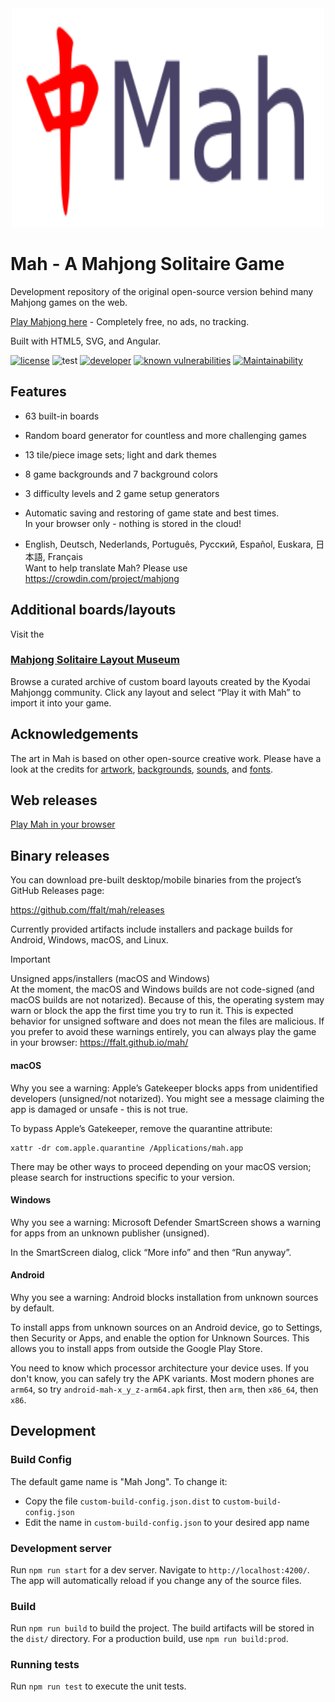 <div align="center">
	<img width="500" height="350" src="logo.svg" alt="Mah">
</div>

# Mah - A Mahjong Solitaire Game

Development repository of the original open-source version behind many Mahjong games on the web.

[Play Mahjong here](https://ffalt.github.io/mah/) - Completely free, no ads, no tracking.

Built with HTML5, SVG, and Angular.

[![license](https://img.shields.io/github/license/ffalt/mah.svg)](http://opensource.org/licenses/MIT)
![test](https://github.com/ffalt/mah/workflows/test/badge.svg)
[![developer](https://img.shields.io/badge/developer-awesome-brightgreen.svg)](https://github.com/ffalt/mah)
[![known vulnerabilities](https://snyk.io/test/github/ffalt/mah/badge.svg)](https://snyk.io/test/github/ffalt/mah)
[![Maintainability](https://qlty.sh/gh/ffalt/projects/mah/maintainability.svg)](https://qlty.sh/gh/ffalt/projects/mah)

## Features

* 63 built-in boards

* Random board generator for countless and more challenging games

* 13 tile/piece image sets; light and dark themes

* 8 game backgrounds and 7 background colors

* 3 difficulty levels and 2 game setup generators

* Automatic saving and restoring of game state and best times.   
  In your browser only - nothing is stored in the cloud!

* English, Deutsch, Nederlands, Português, Русский, Español, Euskara, 日本語, Français  
  Want to help translate Mah? Please use <https://crowdin.com/project/mahjong>

## Additional boards/layouts

Visit the

### [Mahjong Solitaire Layout Museum](https://ffalt.github.io/mahseum/)

Browse a curated archive of custom board layouts created by the Kyodai Mahjongg community.
Click any layout and select “Play it with Mah” to import it into your game.

## Acknowledgements

The art in Mah is based on other open-source creative work.
Please have a look at the credits for [artwork](src/assets/svg/README.md), [backgrounds](src/assets/img/README.md), [sounds](src/assets/sounds/README.md), and [fonts](src/fonts/README.md).

## Web releases

[Play Mah in your browser](https://ffalt.github.io/mah/)

## Binary releases

You can download pre-built desktop/mobile binaries from the project’s GitHub Releases page:

<https://github.com/ffalt/mah/releases>

Currently provided artifacts include installers and package builds for Android, Windows, macOS, and Linux.

> [!IMPORTANT]
>
> Unsigned apps/installers (macOS and Windows)  
> At the moment, the macOS and Windows builds are not code-signed (and macOS builds are not notarized). 
> Because of this, the operating system may warn or block the app the first time you try to run it. 
> This is expected behavior for unsigned software and does not mean the files are malicious.
> If you prefer to avoid these warnings entirely, you can always play the game in your browser: https://ffalt.github.io/mah/

#### macOS

Why you see a warning: Apple’s Gatekeeper blocks apps from unidentified developers (unsigned/not notarized).
You might see a message claiming the app is damaged or unsafe - this is not true.

To bypass Apple’s Gatekeeper, remove the quarantine attribute:

```shell
xattr -dr com.apple.quarantine /Applications/mah.app
```

There may be other ways to proceed depending on your macOS version; please search for instructions specific to your version.

#### Windows

Why you see a warning: Microsoft Defender SmartScreen shows a warning for apps from an unknown publisher (unsigned).

In the SmartScreen dialog, click “More info” and then “Run anyway”.

#### Android

Why you see a warning: Android blocks installation from unknown sources by default.

To install apps from unknown sources on an Android device, go to Settings, then Security or Apps, 
and enable the option for Unknown Sources. This allows you to install apps from outside the Google Play Store.

You need to know which processor architecture your device uses. If you don't know, you can safely try the APK variants.
Most modern phones are `arm64`, so try `android-mah-x_y_z-arm64.apk` first, then `arm`, then `x86_64`, then `x86`. 


## Development

### Build Config

The default game name is "Mah Jong". To change it:

* Copy the file `custom-build-config.json.dist` to `custom-build-config.json`
* Edit the name in `custom-build-config.json` to your desired app name

### Development server

Run `npm run start` for a dev server. Navigate to `http://localhost:4200/`. The app will automatically reload if you change any of the source files.

### Build

Run `npm run build` to build the project. The build artifacts will be stored in the `dist/` directory. For a production build, use `npm run build:prod`.

### Running tests

Run `npm run test` to execute the unit tests.
